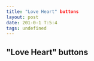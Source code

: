 ```yaml
---
title: "Love Heart" buttons
layout: post
date: 201-0-1 T:5:4
tags: undefined
---
```

## "Love Heart" buttons

